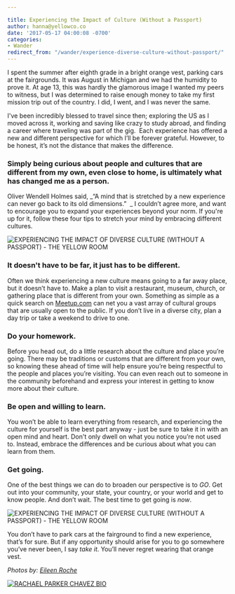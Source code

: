 ```yaml
---

title: Experiencing the Impact of Culture (Without a Passport)
author: hanna@yellowco.co
date: '2017-05-17 04:00:08 -0700'
categories:
- Wander
redirect_from: "/wander/experience-diverse-culture-without-passport/"
---
```


I spent the summer after eighth grade in a bright orange vest, parking cars at the fairgrounds. It was August in Michigan and we had the humidity to prove it. At age 13, this was hardly the glamorous image I wanted my peers to witness, but I was determined to raise enough money to take my first mission trip out of the country. I did, I went, and I was never the same.  

I've been incredibly blessed to travel since then; exploring the US as I moved across it, working and saving like crazy to study abroad, and finding a career where traveling was part of the gig.  Each experience has offered a new and different perspective for which I’ll be forever grateful. However, to be honest, it’s not the distance that makes the difference.

### **Simply being curious about people and cultures that are different from my own, even close to home, is ultimately what has changed me as a person.**  

Oliver Wendell Holmes said, _“A mind that is stretched by a new experience can never go back to its old dimensions.”  _ I couldn’t agree more, and want to encourage you to expand your experiences beyond your norm. If you're up for it, follow these four tips to stretch your mind by embracing different cultures.

![EXPERIENCING THE IMPACT OF DIVERSE CULTURE (WITHOUT A PASSPORT) - THE YELLOW ROOM](https://s3.amazonaws.com/yellow-files/blog/2017/05/040917_American-Weekend_Eileen-Roche_1691.jpg)

### **It doesn't have to be far, it just has to be different.**

Often we think experiencing a new culture means going to a far away place, but it doesn’t have to. Make a plan to visit a restaurant, museum, church, or gathering place that is different from your own. Something as simple as a quick search on [Meetup.com](http://www.meetup.com/) can net you a vast array of cultural groups that are usually open to the public. If you don’t live in a diverse city, plan a day trip or take a weekend to drive to one.  

### **Do your homework.**

Before you head out, do a little research about the culture and place you’re going. There may be traditions or customs that are different from your own, so knowing these ahead of time will help ensure you’re being respectful to the people and places you’re visiting. You can even reach out to someone in the community beforehand and express your interest in getting to know more about their culture.

### **Be open and willing to learn.**  

You won’t be able to learn everything from research, and experiencing the culture for yourself is the best part anyway - just be sure to take it in with an open mind and heart. Don't only dwell on what you notice you’re not used to. Instead, embrace the differences and be curious about what you can learn from them.  

### **Get going.**

One of the best things we can do to broaden our perspective is to _GO_. Get out into your community, your state, your country, or your world and get to know people. And don’t wait. The best time to get going is _now_.  

![EXPERIENCING THE IMPACT OF DIVERSE CULTURE (WITHOUT A PASSPORT) - THE YELLOW ROOM](https://s3.amazonaws.com/yellow-files/blog/2017/05/040917_American-Weekend_Eileen-Roche_1749.jpg)

You don’t have to park cars at the fairground to find a new experience, that’s for sure. But if any opportunity should arise for you to go somewhere you’ve never been, I say _take it_. You’ll never regret wearing that orange vest.  

_Photos by: [Eileen Roche](http://eileen-roche.com/)_

[![RACHAEL PARKER CHAVEZ BIO](https://s3.amazonaws.com/yellow-files/blog/2017/05/RACHAEL-PARKER-CHAVEZ-BIO.jpg)](http://www.defininggood.com/)

